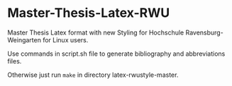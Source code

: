 # Master-Thesis-Latex-RWU
Master Thesis Latex format with new Styling for Hochschule Ravensburg- Weingarten for Linux users.


Use commands in script.sh file to generate bibliography and abbreviations files.

Otherwise just run 
```make```
in directory latex-rwustyle-master.

